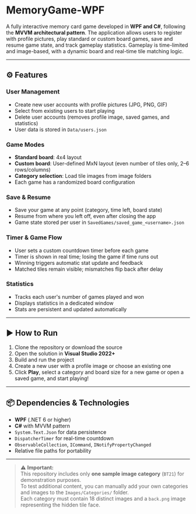 #  MemoryGame-WPF

A fully interactive memory card game developed in **WPF and C#**, following the **MVVM architectural pattern**. The application allows users to register with profile pictures, play standard or custom board games, save and resume game state, and track gameplay statistics. Gameplay is time-limited and image-based, with a dynamic board and real-time tile matching logic.

---

## ⚙️ Features

###  User Management
- Create new user accounts with profile pictures (JPG, PNG, GIF)
- Select from existing users to start playing
- Delete user accounts (removes profile image, saved games, and statistics)
- User data is stored in `Data/users.json`

###  Game Modes
- **Standard board**: 4x4 layout
- **Custom board**: User-defined MxN layout (even number of tiles only, 2–6 rows/columns)
- **Category selection**: Load tile images from image folders
- Each game has a randomized board configuration

###  Save & Resume
- Save your game at any point (category, time left, board state)
- Resume from where you left off, even after closing the app
- Game state stored per user in `SavedGames/saved_game_<username>.json`

###  Timer & Game Flow
- User sets a custom countdown timer before each game
- Timer is shown in real time; losing the game if time runs out
- Winning triggers automatic stat update and feedback
- Matched tiles remain visible; mismatches flip back after delay

###  Statistics
- Tracks each user's number of games played and won
- Displays statistics in a dedicated window
- Stats are persistent and updated automatically


---

## ▶️ How to Run

1. Clone the repository or download the source
2. Open the solution in **Visual Studio 2022+**
3. Build and run the project
4. Create a new user with a profile image or choose an existing one
5. Click **Play**, select a category and board size for a new game or open a saved game, and start playing!

---

## 📦 Dependencies & Technologies

- **WPF** (.NET 6 or higher)
- **C#** with MVVM pattern
- `System.Text.Json` for data persistence
- `DispatcherTimer` for real-time countdown
- `ObservableCollection`, `ICommand`, `INotifyPropertyChanged`
- Relative file paths for portability

---

> ⚠️ **Important:**  
> This repository includes only **one sample image category** (`BT21`) for demonstration purposes.  
> To test additional content, you can manually add your own categories and images to the `Images/Categories/` folder.  
> Each category must contain 18 distinct images and a `back.png` image representing the hidden tile face.


